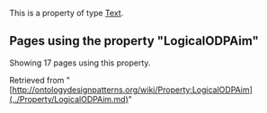 This is a property of type [Text](../Type/Text.md "Type:Text").




  


## Pages using the property "LogicalODPAim"


Showing 17 pages using this property.



Retrieved from "[http://ontologydesignpatterns.org/wiki/Property:LogicalODPAim](../Property/LogicalODPAim.md)"